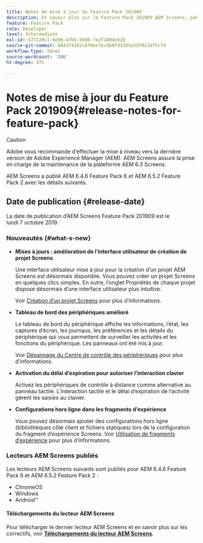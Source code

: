 ```yaml
---
title: Notes de mise à jour du Feature Pack 201909
description: En savoir plus sur le Feature Pack 201909 AEM Screens, publié le 31 juillet 2019.
feature: Feature Pack
role: Developer
level: Intermediate
exl-id: 577228c1-8d90-47b5-8600-7e2f1004e928
source-git-commit: 6643f4162c8f0ee7bcdb0fd3305d3978234f5cfd
workflow-type: tm+mt
source-wordcount: '286'
ht-degree: 37%

---
```


# Notes de mise à jour du Feature Pack 201909{#release-notes-for-feature-pack}

>[!CAUTION]
>
>Adobe vous recommande d’effectuer la mise à niveau vers la dernière version de Adobe Experience Manager (AEM). AEM Screens assure la prise en charge de la maintenance de la plateforme AEM 6.3 Screens.

AEM Screens a publié AEM 6.4.6 Feature Pack 6 et AEM 6.5.2 Feature Pack 2 avec les détails suivants.

## Date de publication {#release-date}

La date de publication d’AEM Screens Feature Pack 201909 est le lundi 7 octobre 2019.

### Nouveautés {#what-s-new}

* **Mises à jours : amélioration de l’interface utilisateur de création de projet Screens**

  Une interface utilisateur mise à jour pour la création d’un projet AEM Screens est désormais disponible. Vous pouvez créer un projet Screens en quelques clics simples. En outre, l’onglet Propriétés de chaque projet dispose désormais d’une interface utilisateur plus intuitive.

  Voir [Création d’un projet Screens](creating-a-screens-project.md) pour plus d’informations.

* **Tableau de bord des périphériques amélioré**

  Le tableau de bord du périphérique affiche les informations, l’état, les captures d’écran, les journaux, les préférences et les détails du périphérique qui vous permettent de surveiller les activités et les fonctions du périphérique. Les panneaux ont été mis à jour.

  Voir [Dépannage du Centre de contrôle des périphériques](monitoring-screens.md) pour plus d’informations.

* **Activation du délai d’expiration pour autoriser l’interaction clavier**

  Activez les périphériques de contrôle à distance comme alternative au panneau tactile. L’interaction tactile et le délai d’expiration de l’activité gèrent les saisies au clavier.

* **Configurations hors ligne dans les fragments d’expérience**

  Vous pouvez désormais ajouter des configurations hors ligne (bibliothèques côté client et fichiers statiques) lors de la configuration du fragment d’expérience Screens.
Voir [Utilisation de fragments d’expérience](experience-fragments-in-screens.md) pour plus d’informations.

### Lecteurs AEM Screens publiés

Les lecteurs AEM Screens suivants sont publiés pour AEM 6.4.6 Feature Pack 6 et AEM 6.5.2 Feature Pack 2 :

* ChromeOS
* Windows
* Android™

#### Téléchargements du lecteur AEM Screens

Pour télécharger le dernier lecteur AEM Screens et en savoir plus sur les correctifs, voir [**Téléchargements du lecteur AEM Screens**](https://download.macromedia.com/screens/).
